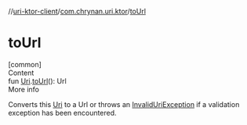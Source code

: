 //[uri-ktor-client](../../index.md)/[com.chrynan.uri.ktor](index.md)/[toUrl](to-url.md)



# toUrl  
[common]  
Content  
fun [Uri](../../../uri-core/uri-core/com.chrynan.uri.core/-uri/index.md).[toUrl](to-url.md)(): Url  
More info  


Converts this [Uri](../../../uri-core/uri-core/com.chrynan.uri.core/-uri/index.md) to a Url or throws an [InvalidUriException](../../../uri-core/uri-core/com.chrynan.uri.core/-invalid-uri-exception/index.md) if a validation exception has been encountered.

  




